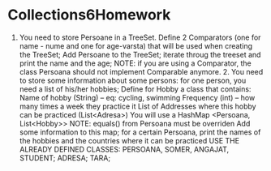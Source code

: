 # Collections6Homework
1. You need to store Persoane in a TreeSet. Define 2 Comparators (one for name - nume and one for age-varsta) that will be used when creating the TreeSet;          Add Persoane to the TreeSet; iterate throug the treeset and print the name and the age;         NOTE: if you are using a Comparator, the class Persoana should not implement Comparable anymore.          2. You need to store some information about some persons: for one person, you need a list of his/her hobbies;          Define for Hobby a class that contains:          Name of hobby (String) – eq: cycling, swimming         Frequency (int) – how many times a week they practice it         List of Addresses where this hobby can be practiced (List&lt;Adresa>)          You will use a HashMap  &lt;Persoana, List&lt;Hobby>>          NOTE: equals() from Persoana must be overriden          Add some information to this map; for a certain Persoana, print the names of the hobbies and the countries where it can be practiced          USE THE ALREADY DEFINED CLASSES: PERSOANA, SOMER, ANGAJAT, STUDENT; ADRESA; TARA;
